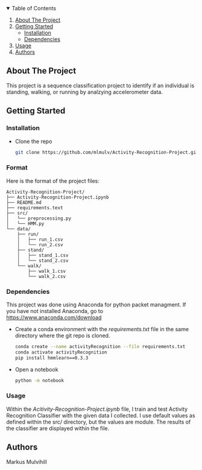 <details open="open">
  <summary>Table of Contents</summary>
  <ol>
    <li>
      <a href="#about-the-project">About The Project</a>
    </li>
    <li>
      <a href="#getting-started">Getting Started</a>
      <ul>
        <li><a href="#installation">Installation</a></li>
	<li><a href="#dependencies">Dependencies</a></li>
      </ul>
    </li>
    <li><a href="#usage">Usage</a></li>
    <li><a href="#authors">Authors</a></li>
  </ol>
</details>

<!-- ABOUT THE PROJECT -->
## About The Project

This project is a sequence classification project to identify if an individual is standing, walking, or running by analzying accelerometer data.

<!-- GETTING STARTED -->
## Getting Started

### Installation

*  Clone the repo
   ```sh
   git clone https://github.com/mlmulv/Activity-Recognition-Project.git

   ```

### Format 

Here is the format of the project files:

```
Activity-Recognition-Project/
├── Activity-Recognition-Project.ipynb
├── README.md
├── requirements.text
├── src/
│   └── preprocessing.py
│   └── HMM.py
└── data/
    ├── run/
    │   ├── run_1.csv
    │   └── run_2.csv
    ├── stand/
    │   ├── stand_1.csv
    │   └── stand_2.csv
    └── walk/
        ├── walk_1.csv
        └── walk_2.csv
```

### Dependencies

This project was done using Anaconda for python packet managment. If you have not installed Anaconda, go to https://www.anaconda.com/download

* Create a conda environment with the *requirements.txt* file in the same directory where the git repo is cloned.
   ```sh
   conda create --name activityRecognition --file requirements.txt
   conda activate activityRecognition
   pip install hmmlearn==0.3.3

   ```
* Open a notebook
   ```sh
  python -m notebook

   ```
   
<!-- USAGE -->
### Usage

Within the *Acitivity-Recognition-Project.ipynb* file, I train and test Activity Recognition Classifier with the given data I collected. I use default values as defined within the src/ directory, but the values are module. The results of the classifier are displayed within the file.
	

<!-- Authors -->
## Authors

Markus Mulvihill
